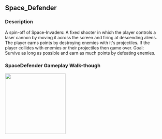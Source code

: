 ## Space_Defender

### Description
A spin-off of Space-Invaders: A fixed shooter in which the player controls a laser cannon by moving it across the screen and firing at descending aliens. The player earns points by destroying enemies with it's projectiles.
If the player collides with enemies or their projectiles then game over.
Goal: Survive as long as possible and earn as much points by defeating enemies.

### SpaceDefender Gameplay Walk-though

<img src="https://i.imgur.com/toUbplN.mp4" width=200><br>

